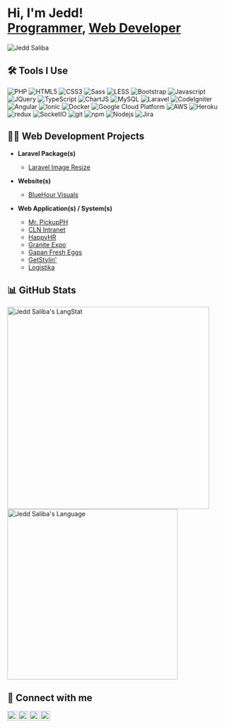 <h1>Hi, I'm Jedd! <br/><a href="https://github.com/jeddsaliba">Programmer</a>, <a href="https://www.linkedin.com/in/jeddsaliba/">Web Developer</a></h1>
<p align="left"><img src="https://komarev.com/ghpvc/?username=jeddsaliba&label=Profile%20views&color=0e75b6&style=flat" alt="Jedd Saliba"/></p>

<h2>🛠️ Tools I Use</h2>
<p>
  <img alt="PHP" src="https://img.shields.io/badge/-PHP-777BB4?style=flat-square&logo=php&logoColor=white" />
  <img alt="HTML5" src="https://img.shields.io/badge/-HTML5-E34F26?style=flat-square&logo=html5&logoColor=white" />
  <img alt="CSS3" src="https://img.shields.io/badge/-CSS-239120?&style=flat-square&logo=css3&logoColor=white" />
  <img alt="Sass" src="https://img.shields.io/badge/-Sass-CC6699?style=flat-square&logo=sass&logoColor=white" />
  <img alt="LESS" src="https://img.shields.io/badge/-Less-2B4C80?style=flat-square&logo=less&logoColor=white" />
  <img alt="Bootstrap" src="https://img.shields.io/badge/-Bootstrap-%238511FA?style=flat-square&logo=bootstrap&logoColor=white" />
  <img alt="Javascript" src="https://img.shields.io/badge/-JavaScript-F7DF1E?style=flat-square&logo=javascript&logoColor=black" />
  <img alt="JQuery" src="https://img.shields.io/badge/-jQuery-0769AD?style=flat-square&logo=jquery&logoColor=white" />
  <img alt="TypeScript" src="https://img.shields.io/badge/-TypeScript-007ACC?style=flat-square&logo=typescript&logoColor=white" />
  <img alt="ChartJS" src="https://img.shields.io/badge/-Chart.JS-F5788D?style=flat-square&logo=chart.js&logoColor=white" />
  <img alt="MySQL" src="https://img.shields.io/badge/-MySQL-00000F?style=flat-square&logo=mysql&logoColor=white" />
  <img alt="Laravel" src="https://img.shields.io/badge/-Laravel-FF2D20?style=flat-square&logo=laravel&logoColor=white" />
  <img alt="CodeIgniter" src="https://img.shields.io/badge/-CodeIgniter-%23EF4223?style=flat-square&logo=codeIgniter&logoColor=white" />
  <img alt="Angular" src="https://img.shields.io/badge/-Angular-DD0031?style=flat-square&logo=angular&logoColor=white" />
  <img alt="Ionic" src="https://img.shields.io/badge/-Ionic-%233880FF?style=flat-square&logo=Ionic&logoColor=white" />
  <img alt="Docker" src="https://img.shields.io/badge/-Docker-46a2f1?style=flat-square&logo=docker&logoColor=white" />
  <img alt="Google Cloud Platform" src="https://img.shields.io/badge/-Google_Cloud_Platform-1a73e8?style=flat-square&logo=google-cloud&logoColor=white" />
  <img alt="AWS" src="https://img.shields.io/badge/-Amazon_AWS-232F3E?style=flat-square&logo=amazon-aws&logoColor=white" />
  <img alt="Heroku" src="https://img.shields.io/badge/-Heroku-430098?style=flat-square&logo=heroku&logoColor=white" />
  <img alt="redux" src="https://img.shields.io/badge/-Redux-764ABC?style=flat-square&logo=redux&logoColor=white" />
  <img alt="SocketIO" src="https://img.shields.io/badge/-Socket.IO-black?style=flat-square&logo=socket.io&badgeColor=010101" />
  <img alt="git" src="https://img.shields.io/badge/-Git-F05032?style=flat-square&logo=git&logoColor=white" />
  <img alt="npm" src="https://img.shields.io/badge/-NPM-CB3837?style=flat-square&logo=npm&logoColor=white" />
  <img alt="Nodejs" src="https://img.shields.io/badge/-Node.JS-6DA55F?style=flat-square&logo=node.js&logoColor=white" />
  <img alt="Jira" src="https://img.shields.io/badge/-Jira-0052CC?style=flat-square&logo=Jira&logoColor=white" />
</p>

<h2>👨‍💻 Web Development Projects</h2>

- <b>Laravel Package(s)</b>
  - [Laravel Image Resize](https://packagist.org/packages/jscustom/laravel-image-resize)

- <b>Website(s)</b>
  - [BlueHour Visuals](https://bluehourvisuals.webflow.io)

- <b>Web Application(s) / System(s)</b>
  - [Mr. PickupPH](https://github.com/jeddsaliba/mr-pickup-ph)
  - [CLN Intranet](https://github.com/jeddsaliba/cln-intranet)
  - [HappyHR](https://www.happyhr.com)
  - [Granite Expo](https://github.com/jeddsaliba/granite-expo)
  - [Gapan Fresh Eggs](https://github.com/jeddsaliba/gapan-fresh-eggs)
  - [GetStylin'](https://getstylin.com)
  - [Logistika](https://github.com/jeddsaliba/logistika)

<h2>📊 GitHub Stats</h2>

<div>
  <img align="center" src="https://github-readme-streak-stats.herokuapp.com/?user=jeddsaliba" alt="Jedd Saliba's LangStat" width="456.2px"/>
  <img align="center" src="https://github-readme-stats.vercel.app/api/top-langs?username=jeddsaliba&langs_count=10&show_icons=true&locale=en&layout=compact&theme=light" alt="Jedd Saliba's Language" width="385.1px"/>
</div>

<h2> 🤳 Connect with me</h2>

[<img align="left" alt="Jedd Saliba | GitHub" width="22px" src="https://cdn.jsdelivr.net/npm/simple-icons@v3/icons/github.svg" />][github]
[<img align="left" alt="Jedd Saliba | LinkedIn" width="22px" src="https://cdn.jsdelivr.net/npm/simple-icons@v3/icons/linkedin.svg" />][linkedin]
[<img align="left" alt="Jedd Saliba | Facebook" width="22px" src="https://cdn.jsdelivr.net/npm/simple-icons@v3/icons/facebook.svg" />][facebook]
[<img align="left" alt="Jedd Saliba | Instagram" width="22px" src="https://cdn.jsdelivr.net/npm/simple-icons@v3/icons/instagram.svg" />][instagram]

[github]: https://github.com/jeddsaliba
[linkedin]: https://www.linkedin.com/in/jeddsaliba
[facebook]: https://www.facebook.com/jeddsaliba
[instagram]: https://www.instagram.com/jeddsaliba

<!--
**joshmadakor1/joshmadakor1** is a ✨ _special_ ✨ repository because its `README.md` (this file) appears on your GitHub profile.

Here are some ideas to get you started:

- 🔭 I’m currently working on ...
- 🌱 I’m currently learning ...
- 👯 I’m looking to collaborate on ...
- 🤔 I’m looking for help with ...
- 💬 Ask me about ...
- 📫 How to reach me: ...
- 😄 Pronouns: ...
- ⚡ Fun fact: ...
-->
